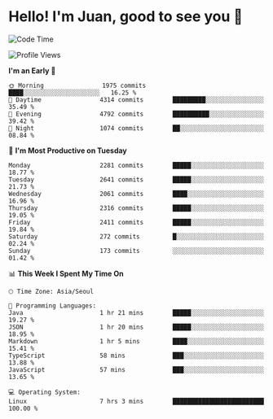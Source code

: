 # Hello! I'm Juan, good to see you 👋

<!--
**Y-k-Y/Y-k-Y** is a ✨ _special_ ✨ repository because its `README.md` (this file) appears on your GitHub profile.

Here are some ideas to get you started:

- 🔭 I’m currently working on ...
- 🌱 I’m currently learning ...
- 👯 I’m looking to collaborate on ...
- 🤔 I’m looking for help with ...
- 💬 Ask me about ...
- 📫 How to reach me: ...
- 😄 Pronouns: ...
- ⚡ Fun fact: ...
-->
<!--
![Profile views](https://gpvc.arturio.dev/Y-k-Y)

[![Omid Nikrah StackOverflow](https://github-readme-stackoverflow.vercel.app/?userID=9517076)](https://stackoverflow.com/users/9517076/i-have-10-fingers)
-->

<!--START_SECTION:waka-->
![Code Time](http://img.shields.io/badge/Code%20Time-1%2C719%20hrs%2025%20mins-blue)

![Profile Views](http://img.shields.io/badge/Profile%20Views-0-blue)

**I'm an Early 🐤** 

```text
🌞 Morning                1975 commits        ████░░░░░░░░░░░░░░░░░░░░░   16.25 % 
🌆 Daytime                4314 commits        █████████░░░░░░░░░░░░░░░░   35.49 % 
🌃 Evening                4792 commits        ██████████░░░░░░░░░░░░░░░   39.42 % 
🌙 Night                  1074 commits        ██░░░░░░░░░░░░░░░░░░░░░░░   08.84 % 
```
📅 **I'm Most Productive on Tuesday** 

```text
Monday                   2281 commits        █████░░░░░░░░░░░░░░░░░░░░   18.77 % 
Tuesday                  2641 commits        █████░░░░░░░░░░░░░░░░░░░░   21.73 % 
Wednesday                2061 commits        ████░░░░░░░░░░░░░░░░░░░░░   16.96 % 
Thursday                 2316 commits        █████░░░░░░░░░░░░░░░░░░░░   19.05 % 
Friday                   2411 commits        █████░░░░░░░░░░░░░░░░░░░░   19.84 % 
Saturday                 272 commits         █░░░░░░░░░░░░░░░░░░░░░░░░   02.24 % 
Sunday                   173 commits         ░░░░░░░░░░░░░░░░░░░░░░░░░   01.42 % 
```


📊 **This Week I Spent My Time On** 

```text
🕑︎ Time Zone: Asia/Seoul

💬 Programming Languages: 
Java                     1 hr 21 mins        █████░░░░░░░░░░░░░░░░░░░░   19.27 % 
JSON                     1 hr 20 mins        █████░░░░░░░░░░░░░░░░░░░░   18.95 % 
Markdown                 1 hr 5 mins         ████░░░░░░░░░░░░░░░░░░░░░   15.41 % 
TypeScript               58 mins             ███░░░░░░░░░░░░░░░░░░░░░░   13.88 % 
JavaScript               57 mins             ███░░░░░░░░░░░░░░░░░░░░░░   13.65 % 

💻 Operating System: 
Linux                    7 hrs 3 mins        █████████████████████████   100.00 % 
```


<!--END_SECTION:waka-->
